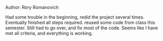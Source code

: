 Author: Rory Romanovich


Had some trouble in the beginning, redid the project several times.
Eventually finished all steps required.
reused some code from class this semester.
Still had to go over, and fix most of the code.
Seems like I have met all criteria, and everything is working.
